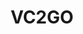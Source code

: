 ---
title:  "VC2GO"
location: "Online"
image: assets/images/events/2020-06-25-vc2go-online.png
eventdate: 2020-06-25
site: 'https://vcbawue.de/2020/06/05/24-25-06-und-06-07-07-2020-vc2go-3-bis-6/'
---